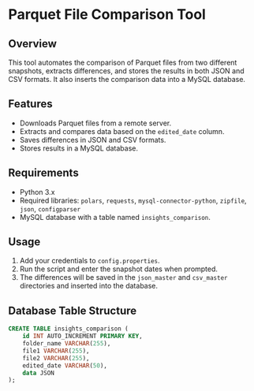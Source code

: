 # Parquet File Comparison Tool

## Overview
This tool automates the comparison of Parquet files from two different snapshots, extracts differences, and stores the results in both JSON and CSV formats. It also inserts the comparison data into a MySQL database.

## Features
- Downloads Parquet files from a remote server.
- Extracts and compares data based on the `edited_date` column.
- Saves differences in JSON and CSV formats.
- Stores results in a MySQL database.

## Requirements
- Python 3.x
- Required libraries: `polars`, `requests`, `mysql-connector-python`, `zipfile`, `json`, `configparser`
- MySQL database with a table named `insights_comparison`.

## Usage
1. Add your credentials to `config.properties`.
2. Run the script and enter the snapshot dates when prompted.
3. The differences will be saved in the `json_master` and `csv_master` directories and inserted into the database.

## Database Table Structure
```sql
CREATE TABLE insights_comparison (
    id INT AUTO_INCREMENT PRIMARY KEY,
    folder_name VARCHAR(255),
    file1 VARCHAR(255),
    file2 VARCHAR(255),
    edited_date VARCHAR(50),
    data JSON
);
```

